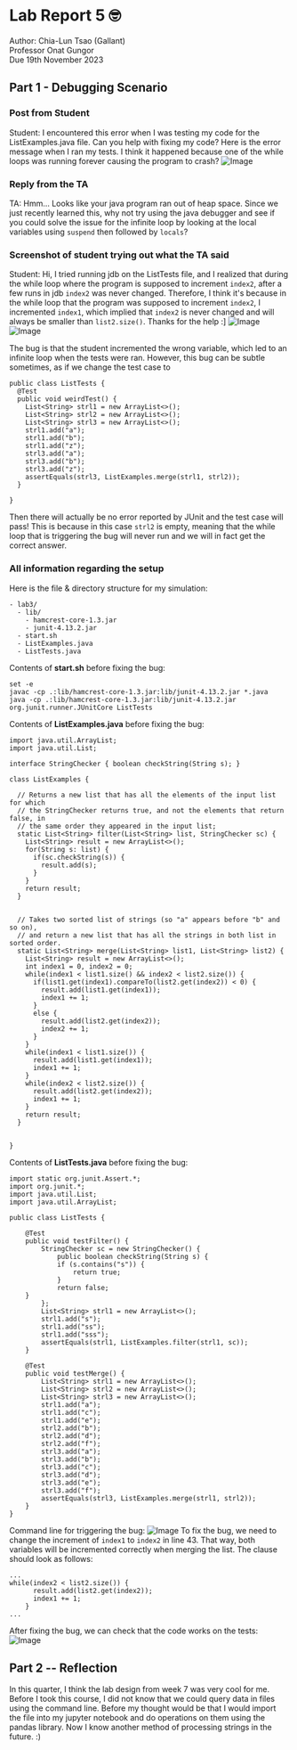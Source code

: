 # Lab Report 5 🤓

Author: Chia-Lun Tsao (Gallant)\
Professor Onat Gungor\
Due 19th November 2023

## Part 1 - Debugging Scenario
### Post from Student

Student: I encountered this error when I was testing my code for the ListExamples.java file. Can you help with fixing my code?
Here is the error message when I ran my tests. I think it happened because one of the while loops was running forever causing the program to crash?
![Image](images/fail.png)

### Reply from the TA

TA: Hmm... Looks like your java program ran out of heap space. Since we just recently learned this, why not try using the java debugger and see if you could solve the issue for the infinite loop by looking at the local variables using `suspend` then followed by `locals`?

### Screenshot of student trying out what the TA said

Student: Hi, I tried running jdb on the ListTests file, and I realized that during the while loop where the program is supposed to 
increment `index2`, after a few runs in jdb `index2` was never changed. Therefore, I think it's because in the while loop that the program was supposed to increment `index2`, I incremented `index1`, which implied that `index2` is never changed and will always be smaller than `list2.size()`. Thanks for the help :]
![Image](images/jdb1.png)
![Image](images/jdb2.png)

The bug is that the student incremented the wrong variable, which led to an infinite loop when the tests were ran. However, this bug 
can be subtle sometimes, as if we change the test case to
```
public class ListTests {
  @Test
  public void weirdTest() {
    List<String> strl1 = new ArrayList<>();
    List<String> strl2 = new ArrayList<>();
    List<String> strl3 = new ArrayList<>();
    strl1.add("a");
    strl1.add("b");
    strl1.add("z");
    strl3.add("a");
    strl3.add("b");
    strl3.add("z");
    assertEquals(strl3, ListExamples.merge(strl1, strl2));
  }

}
```
Then there will actually be no error reported by JUnit and the test case will pass! This is because in this case `strl2` is empty, 
meaning that the while loop that is triggering the bug will never run and we will in fact get the correct answer.

### All information regarding the setup

Here is the file & directory structure for my simulation:
```
- lab3/
  - lib/
    - hamcrest-core-1.3.jar
    - junit-4.13.2.jar
  - start.sh
  - ListExamples.java
  - ListTests.java
```
Contents of __start.sh__ before fixing the bug:
```
set -e
javac -cp .:lib/hamcrest-core-1.3.jar:lib/junit-4.13.2.jar *.java
java -cp .:lib/hamcrest-core-1.3.jar:lib/junit-4.13.2.jar org.junit.runner.JUnitCore ListTests
```
Contents of __ListExamples.java__ before fixing the bug:
```
import java.util.ArrayList;
import java.util.List;

interface StringChecker { boolean checkString(String s); }

class ListExamples {

  // Returns a new list that has all the elements of the input list for which
  // the StringChecker returns true, and not the elements that return false, in
  // the same order they appeared in the input list;
  static List<String> filter(List<String> list, StringChecker sc) {
    List<String> result = new ArrayList<>();
    for(String s: list) {
      if(sc.checkString(s)) {
        result.add(s);
      }
    }
    return result;
  }


  // Takes two sorted list of strings (so "a" appears before "b" and so on),
  // and return a new list that has all the strings in both list in sorted order.
  static List<String> merge(List<String> list1, List<String> list2) {
    List<String> result = new ArrayList<>();
    int index1 = 0, index2 = 0;
    while(index1 < list1.size() && index2 < list2.size()) {
      if(list1.get(index1).compareTo(list2.get(index2)) < 0) {
        result.add(list1.get(index1));
        index1 += 1;
      }
      else {
        result.add(list2.get(index2));
        index2 += 1;
      }
    }
    while(index1 < list1.size()) {
      result.add(list1.get(index1));
      index1 += 1;
    }
    while(index2 < list2.size()) {
      result.add(list2.get(index2));
      index1 += 1;
    }
    return result;
  }


}
```
Contents of __ListTests.java__ before fixing the bug:
```
import static org.junit.Assert.*;
import org.junit.*;
import java.util.List;
import java.util.ArrayList;

public class ListTests {

    @Test
    public void testFilter() {
        StringChecker sc = new StringChecker() {
            public boolean checkString(String s) {
            if (s.contains("s")) {
                return true;
            }
            return false;
    }
        };
        List<String> strl1 = new ArrayList<>();
        strl1.add("s");
        strl1.add("ss");
        strl1.add("sss");
        assertEquals(strl1, ListExamples.filter(strl1, sc));
    }

    @Test
    public void testMerge() {
        List<String> strl1 = new ArrayList<>();
        List<String> strl2 = new ArrayList<>();
        List<String> strl3 = new ArrayList<>();
        strl1.add("a");
        strl1.add("c");
        strl1.add("e");
        strl2.add("b");
        strl2.add("d");
        strl2.add("f");
        strl3.add("a");
        strl3.add("b");
        strl3.add("c");
        strl3.add("d");
        strl3.add("e");
        strl3.add("f");
        assertEquals(strl3, ListExamples.merge(strl1, strl2));
    }
}

```
Command line for triggering the bug:
![Image](images/trigger.png)
To fix the bug, we need to change the increment of `index1` to `index2` in line 43. That way, both variables will be incremented correctly when merging the list. The clause should look as 
follows:
```
...
while(index2 < list2.size()) {
      result.add(list2.get(index2));
      index1 += 1;
    }
...
```
After fixing the bug, we can check that the code works on the tests:
![Image](images/fixed.png)


## Part 2 -- Reflection
In this quarter, I think the lab design from week 7 was very cool for me. Before I took this course, I did not know that we could query data in
files using the command line. Before my thought would be that I would import the file into my jupyter notebook and do operations on them 
using the pandas library. Now I know another method of processing strings in the future. :)
